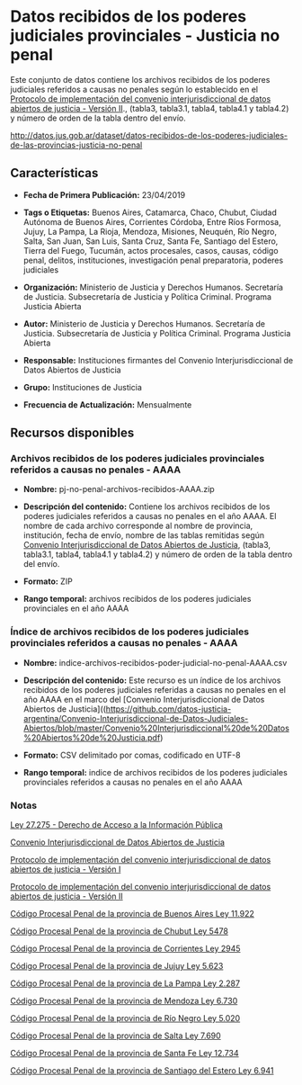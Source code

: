 Datos recibidos de los poderes judiciales provinciales - Justicia no penal
==========================================================================

Este conjunto de datos contiene los archivos recibidos de los poderes judiciales referidos a causas no penales según lo establecido en el [Protocolo de implementación del convenio interjurisdiccional de datos abiertos de justicia - Versión II](https://github.com/datos-justicia-argentina/Protocolo-de-implementacion-Convenio-Interjurisdiccional-de-Datos-Judiciales-Abiertos-version-II/blob/master/Protocolo%20de%20Implementaci%C3%B3n%20del%20Convenio%20Interjurisdiccional%20de%20Datos%20Abiertos%20de%20Justicia%20versi%C3%B3n%20II.pdf)., (tabla3, tabla3.1, tabla4, tabla4.1 y tabla4.2) y número de orden de la tabla dentro del envío.

http://datos.jus.gob.ar/dataset/datos-recibidos-de-los-poderes-judiciales-de-las-provincias-justicia-no-penal


Características
---------------

-   **Fecha de Primera Publicación:** 23/04/2019

-   **Tags o Etiquetas:** Buenos Aires, Catamarca, Chaco, Chubut, Ciudad Autónoma de Buenos Aires, Corrientes Córdoba, Entre Ríos Formosa, Jujuy, La Pampa, La Rioja, Mendoza, Misiones, Neuquén, Río Negro, Salta, San Juan, San Luis, Santa Cruz, Santa Fe, Santiago del Estero, Tierra del Fuego, Tucumán, actos procesales, casos, causas, código penal, delitos, instituciones, investigación penal preparatoria, poderes judiciales

-   **Organización:** Ministerio de Justicia y Derechos Humanos. Secretaría de Justicia. Subsecretaría de Justicia y Política Criminal. Programa Justicia Abierta

-   **Autor:** Ministerio de Justicia y Derechos Humanos. Secretaría de Justicia. Subsecretaría de Justicia y Política Criminal. Programa Justicia Abierta

-   **Responsable:** Instituciones firmantes del Convenio Interjurisdiccional de Datos Abiertos de Justicia

-   **Grupo:** Instituciones de Justicia

-   **Frecuencia de Actualización:** Mensualmente

Recursos disponibles
--------------------

### Archivos recibidos de los poderes judiciales provinciales referidos a causas no penales - AAAA

-   **Nombre:** pj-no-penal-archivos-recibidos-AAAA.zip

-   **Descripción del contenido:** Contiene los archivos recibidos de los poderes judiciales referidos a causas no penales en el año AAAA. El nombre de cada archivo corresponde al nombre de provincia, institución, fecha de envío, nombre de las tablas remitidas según [Convenio Interjurisdiccional de Datos Abiertos de Justicia](https://github.com/datos-justicia-argentina/Convenio-Interjurisdiccional-de-Datos-Judiciales-Abiertos/blob/master/Convenio%20Interjurisdiccional%20de%20Datos%20Abiertos%20de%20Justicia.pdf), (tabla3, tabla3.1, tabla4, tabla4.1 y tabla4.2) y número de orden de la tabla dentro del envío.

-   **Formato:** ZIP

-   **Rango temporal:** archivos recibidos de los poderes judiciales provinciales en el año AAAA

### Índice de archivos recibidos de los poderes judiciales provinciales referidos a causas no penales - AAAA

-   **Nombre:** indice-archivos-recibidos-poder-judicial-no-penal-AAAA.csv

-   **Descripción del contenido:** Este recurso es un índice de los archivos recibidos de los poderes judiciales referidas a causas no penales en el año AAAA en el marco del [Convenio Interjurisdiccional de Datos Abiertos de Justicia]((https://github.com/datos-justicia-argentina/Convenio-Interjurisdiccional-de-Datos-Judiciales-Abiertos/blob/master/Convenio%20Interjurisdiccional%20de%20Datos%20Abiertos%20de%20Justicia.pdf)

-   **Formato:** CSV delimitado por comas, codificado en UTF-8

-   **Rango temporal:** indice de archivos recibidos de los poderes judiciales provinciales referidos a causas no penales en el año AAAA

### Notas

[Ley 27.275 - Derecho de Acceso a la Información Pública](http://servicios.infoleg.gob.ar/infolegInternet/anexos/265000-269999/265949/norma.htm)

[Convenio Interjurisdiccional de Datos Abiertos de Justicia](https://github.com/datos-justicia-argentina/Convenio-Interjurisdiccional-de-Datos-Judiciales-Abiertos/blob/master/Convenio%20Interjurisdiccional%20de%20Datos%20Abiertos%20de%20Justicia.pdf)

[Protocolo de implementación del convenio interjurisdiccional de datos abiertos de justicia - Versión I](https://github.com/datos-justicia-argentina/Protocolo-de-implementacion-Convenio-Interjurisdiccional-de-Datos-Judiciales-Abiertos/blob/master/Protocolo%20de%20Implementaci%C3%B3n%20del%20Convenio%20Interjurisdiccional%20de%20Datos%20Abiertos%20de%20Justicia.pdf)

[Protocolo de implementación del convenio interjurisdiccional de datos abiertos de justicia - Versión II](https://github.com/datos-justicia-argentina/Protocolo-de-implementacion-Convenio-Interjurisdiccional-de-Datos-Judiciales-Abiertos-version-II/blob/master/Protocolo%20de%20Implementaci%C3%B3n%20del%20Convenio%20Interjurisdiccional%20de%20Datos%20Abiertos%20de%20Justicia%20versi%C3%B3n%20II.pdf)

[Código Procesal Penal de la provincia de Buenos Aires Ley 11.922](http://server1.gob.gba.gov.ar/legislacion/legislacion/l-11922.html)

[Código Procesal Penal de la provincia de Chubut Ley 5478](http://www.profprocesalpenal.com.ar/archivos/726fb3b6-C-digo-Procesal-Penal-de-la-Provincia-de-Chubut.pdf)

[Código Procesal Penal de la provincia de Corrientes Ley 2945](http://www.saij.gob.ar/2945-local-corrientes-codigo-procesal-penal-para-provincia-corrientes-lpw0002945-1971-02-19/123456789-0abc-defg-549-2000wvorpyel)

[Código Procesal Penal de la provincia de Jujuy Ley 5.623](http://www.justiciajujuy.gov.ar:9090/iah//legpro/CPP.pdf)

[Código Procesal Penal de la provincia de La Pampa Ley 2.287](http://www.lapampa.gov.ar/images/stories/Archivos/AsesoriaLetrada/Leyes/2006/Ley_2287.pdf)

[Código Procesal Penal de la provincia de Mendoza Ley 6.730](http://www.jus.mendoza.gov.ar/documents/10184/801653/Codigo+Procesal+Penal+de+Mendoza+-+actualizaci%C3%B3n+ley+9040+-+Feb+2018-1.pdf/b56f6616-8f1a-4cb7-b752-5ed8865c175b)

[Código Procesal Penal de la provincia de Río Negro Ley 5.020](http://servicios.jusrionegro.gov.ar/inicio/web/normativa/documentacion/CPP%202017-TA-mayo%202017.pdf)

[Código Procesal Penal de la provincia de Salta Ley 7.690](http://inecip.org/wp-content/uploads/C%C3%B3digo-Procesal-Penal-Salta.pdf)

[Código Procesal Penal de la provincia de Santa Fe Ley 12.734](http://www.justiciasantafe.gov.ar/ckfinder/userfiles/files/legislacion/codigos/4476.pdf)

[Código Procesal Penal de la provincia de Santiago del Estero Ley 6.941](http://www.jussantiago.gov.ar/jusnueva/Normativa/Ley6941.php)
